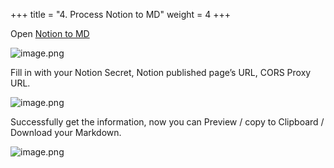 +++
title = "4. Process Notion to MD"
weight = 4
+++


Open [Notion to MD](https://notion-to-md.bamidev.com/)


![image.png](https://prod-files-secure.s3.us-west-2.amazonaws.com/d5da4832-3825-4b06-9f7d-86c687d890a2/2daf6a64-b3b1-4afe-81b1-2164a93379ef/image.png?X-Amz-Algorithm=AWS4-HMAC-SHA256&X-Amz-Content-Sha256=UNSIGNED-PAYLOAD&X-Amz-Credential=AKIAT73L2G45HZZMZUHI%2F20240907%2Fus-west-2%2Fs3%2Faws4_request&X-Amz-Date=20240907T191935Z&X-Amz-Expires=3600&X-Amz-Signature=334a55c3ec9e313fe1a7da06186499e3a0649ae26b5379fbcdaca7f9dc2782f5&X-Amz-SignedHeaders=host&x-id=GetObject)


Fill in with your Notion Secret, Notion published page’s URL, CORS Proxy URL.


![image.png](https://prod-files-secure.s3.us-west-2.amazonaws.com/d5da4832-3825-4b06-9f7d-86c687d890a2/c4bbe41c-ac43-47f0-8936-e1cd3dc4895f/image.png?X-Amz-Algorithm=AWS4-HMAC-SHA256&X-Amz-Content-Sha256=UNSIGNED-PAYLOAD&X-Amz-Credential=AKIAT73L2G45HZZMZUHI%2F20240907%2Fus-west-2%2Fs3%2Faws4_request&X-Amz-Date=20240907T191935Z&X-Amz-Expires=3600&X-Amz-Signature=6edc544f2ee9caca06f7a38f42c04e0d497c5bd10a57de929680b1ba2462e495&X-Amz-SignedHeaders=host&x-id=GetObject)


Successfully get the information, now you can Preview / copy to Clipboard / Download your Markdown.


![image.png](https://prod-files-secure.s3.us-west-2.amazonaws.com/d5da4832-3825-4b06-9f7d-86c687d890a2/f3501660-4f9c-4223-a73a-598e01b601c7/image.png?X-Amz-Algorithm=AWS4-HMAC-SHA256&X-Amz-Content-Sha256=UNSIGNED-PAYLOAD&X-Amz-Credential=AKIAT73L2G45HZZMZUHI%2F20240907%2Fus-west-2%2Fs3%2Faws4_request&X-Amz-Date=20240907T191935Z&X-Amz-Expires=3600&X-Amz-Signature=b2353c0be625d891edc0c299eb7ca8bebef824338dace1fc6e187caeaed69339&X-Amz-SignedHeaders=host&x-id=GetObject)


